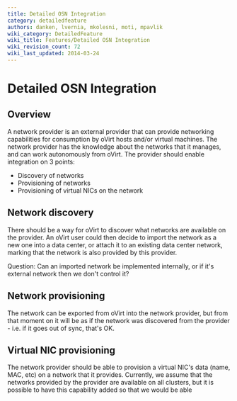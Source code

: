 ```yaml
---
title: Detailed OSN Integration
category: detailedfeature
authors: danken, lvernia, mkolesni, moti, mpavlik
wiki_category: DetailedFeature
wiki_title: Features/Detailed OSN Integration
wiki_revision_count: 72
wiki_last_updated: 2014-03-24
---
```


# Detailed OSN Integration

## Overview

A network provider is an external provider that can provide networking capabilities for consumption by oVirt hosts and/or virtual machines. The network provider has the knowledge about the networks that it manages, and can work autonomously from oVirt. The provider should enable integration on 3 points:

*   Discovery of networks
*   Provisioning of networks
*   Provisioning of virtual NICs on the network

## Network discovery

There should be a way for oVirt to discover what networks are available on the provider. An oVirt user could then decide to import the network as a new one into a data center, or attach it to an existing data center network, marking that the network is also provided by this provider.

Question: Can an imported network be implemented internally, or if it's external network then we don't control it?

## Network provisioning

The network can be exported from oVirt into the network provider, but from that moment on it will be as if the network was discovered from the provider - i.e. if it goes out of sync, that's OK.

## Virtual NIC provisioning

The network provider should be able to provision a virtual NIC's data (name, MAC, etc) on a network that it provides. Currently, we assume that the networks provided by the provider are available on all clusters, but it is possible to have this capability added so that we would be able
